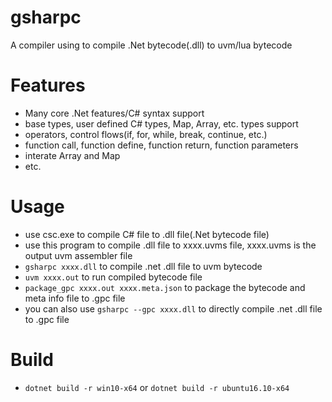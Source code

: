 ﻿gsharpc
=============

A compiler using to compile .Net bytecode(.dll) to uvm/lua bytecode

# Features

* Many core .Net features/C# syntax support
* base types, user defined C# types, Map, Array, etc. types support
* operators, control flows(if, for, while, break, continue, etc.)
* function call, function define, function return, function parameters
* interate Array and Map
* etc.


# Usage

* use csc.exe to compile C# file to .dll file(.Net bytecode file)
* use this program to compile .dll file to xxxx.uvms file, xxxx.uvms is the output uvm assembler file
* `gsharpc xxxx.dll` to compile .net .dll file to uvm bytecode
* `uvm xxxx.out` to run compiled bytecode file
* `package_gpc xxxx.out xxxx.meta.json` to package the bytecode and meta info file to .gpc file
* you can also use `gsharpc --gpc xxxx.dll` to directly compile .net .dll file to .gpc file

# Build

* `dotnet build -r win10-x64` or `dotnet build -r ubuntu16.10-x64`